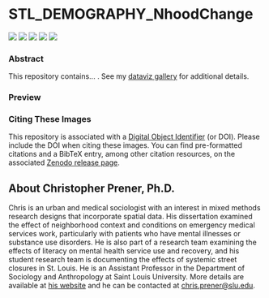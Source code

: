 # STL_DEMOGRAPHY_NhoodChange

[![](https://img.shields.io/badge/extent-st.%20louis%20city-red.svg)](https://github.com/chris-prener/STL_CRIME_Belmar/)
[![](https://img.shields.io/badge/category-crime-orange.svg)](https://github.com/chris-prener/STL_CRIME_Belmar/)
[![](https://img.shields.io/github/release/chris-prener/STL_CRIME_Belmar.svg?label=version)](https://github.com/chris-prener/STL_CRIME_Belmar/releases)
[![](https://img.shields.io/github/last-commit/chris-prener/STL_CRIME_Belmar.svg)](https://github.com/chris-prener/STL_CRIME_Belmar/commits/master)
[![](https://img.shields.io/github/repo-size/chris-prener/STL_CRIME_Belmar.svg)](https://github.com/chris-prener/STL_CRIME_Belmar/)

### Abstract
This repository contains... . See my [dataviz gallery](https://chris-prener.github.io/dataviz/project/stl-pop-change/) for additional details.

### Preview


### Citing These Images
This repository is associated with a [Digital Object Identifier](https://en.wikipedia.org/wiki/Digital_object_identifier) (or DOI). Please include the DOI when citing these images. You can find pre-formatted citations and a BibTeX entry, among other citation resources, on the associated [Zenodo release page](#).

## About Christopher Prener, Ph.D.
Chris is an urban and medical sociologist with an interest in mixed methods research designs that incorporate spatial data. His dissertation examined the effect of neighborhood context and conditions on emergency medical services work, particularly with patients who have mental illnesses or substance use disorders. He is also part of a research team examining the effects of literacy on mental health service use and recovery, and his student research team is documenting the effects of systemic street closures in St. Louis. He is an Assistant Professor in the Department of Sociology and Anthropology at Saint Louis University. More details are available at [his website](https://chris-prener.github.io) and he can be contacted at [chris.prener@slu.edu](mailto:chris.prener@slu.edu).
